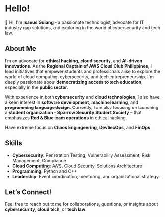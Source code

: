 # Hello!

👋 Hi, I'm **Isaeus Guiang** – a passionate technologist, advocate for IT industry gap solutions, and exploring in the world of cybersecurity and tech law.

## About Me

I’m an advocate for **ethical hacking**, **cloud security**, and **AI-driven innovations**. As the **Regional Captain of AWS Cloud Club Philippines**, I lead initiatives that empower students and professionals alike to explore the world of cloud computing, cybersecurity, and tech entrepreneurship. I'm deeply passionate about **democratizing access to tech education**, especially in the **public sector**.

With experience in both **cybersecurity** and **cloud technologies**, I also have a keen interest in **software development**, **machine learning**, and **programming language design**. Currently, I am also focusing on launching a **student organization** – **Sparrow Security Student Society** – that emphasizes **Red & Blue team operations** in ethical hacking.

Have extreme focus on **Chaos Engingeering**, **DevSecOps**, and **FinOps**

## Skills

- **Cybersecurity**: Penetration Testing, Vulnerability Assessment, Risk Management, Compliance
- **Cloud Computing**: AWS, Cloud Security, Solutions Architecture
- **Programming**: Python and C++
- **Leadership**: Event coordination, mentoring, and organizational strategy.

## Let’s Connect!

Feel free to reach out to me for collaborations, questions, or insights about **cybersecurity**, **cloud tech**, or **tech law**.

